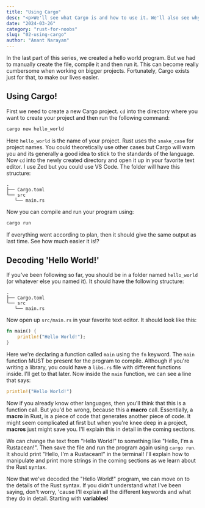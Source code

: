 ```yaml
---
title: "Using Cargo"
desc: "<p>We'll see what Cargo is and how to use it. We'll also see why its so useful and powerful.</p>"
date: "2024-03-26"
category: "rust-for-noobs"
slug: "02-using-cargo"
author: "Anant Narayan"
---
```


In the last part of this series, we created a hello world program. But we had to manually create the file, compile it and then run it. This can become really cumbersome when working on bigger projects. Fortunately, Cargo exists just for that, to make our lives easier.

## Using Cargo!

First we need to create a new Cargo project. `cd` into the directory where you want to create your project and then run the following command:
```sh
cargo new hello_world
```

Here `hello_world` is the name of your project. Rust uses the `snake_case` for project names. You could theoretically use other cases but Cargo will warn you and its generally a good idea to stick to the standards of the language. Now `cd` into the newly created directory and open it up in your favorite text editor. I use Zed but you could use VS Code. The folder will have this structure:
```text
.
├── Cargo.toml
└── src
   └── main.rs
```
Now you can compile and run your program using:
```sh
cargo run
```

If everything went according to plan, then it should give the same output as last time. See how much easier it is!?


## Decoding 'Hello World!'
If you've been following so far, you should be in a folder named `hello_world` (or whatever else you named it). It should have the following structure:
```blah
.
├── Cargo.toml
└── src
   └── main.rs
```
Now open up `src/main.rs` in your favorite text editor. It should look like this:
```rust
fn main() {
    println!("Hello World!");
}
```

Here we're declaring a function called `main` using the `fn` keyword. The `main` function MUST be present for the program to compile. Although if you're writing a library, you could have a `libs.rs` file with different functions inside. I'll get to that later. Now inside the `main` function, we can see a line that says:
```rust
println!("Hello World!")
```

Now if you already know other languages, then you'll think that this is a function call. But you'd be wrong, because this a **macro** call. Essentially, a **macro** in Rust, is a piece of code that generates another piece of code. It might seem complicated at first but when you're knee deep in a project, **macros** just might save you. I'll explain this in detail in the coming sections.

We can change the text from "Hello World!" to something like "Hello, I'm a Rustacean!". Then save the file and run the program again using `cargo run`. It should print "Hello, I'm a Rustacean!" in the terminal! I'll explain how to manipulate and print more strings in the coming sections as we learn about the Rust syntax.

Now that we've decoded the "Hello World!" program, we can move on to the details of the Rust syntax. If you didn't understand what I've been saying, don't worry, 'cause I'll explain all the different keywords and what they do in detail. Starting with **variables**!
